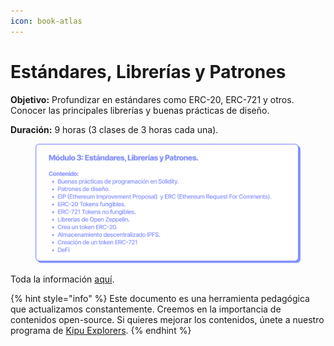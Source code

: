 ```yaml
---
icon: book-atlas
---
```


# Estándares, Librerías y Patrones

**Objetivo:** Profundizar en estándares como ERC-20, ERC-721 y otros. Conocer las principales librerías y buenas prácticas de diseño.

**Duración:** 9 horas (3 clases de 3 horas cada una).

<figure><img src="../../.gitbook/assets/EDP_mod3.png" alt=""><figcaption></figcaption></figure>

Toda la información [aquí](https://ethkipu.notion.site/Est-ndares-librer-as-y-patrones-934170ce0a054c8b88d095b08a40df02).

{% hint style="info" %}
Este documento es una herramienta pedagógica que actualizamos constantemente. Creemos en la importancia de contenidos open-source. Si quieres mejorar los contenidos, únete a nuestro programa de [Kipu Explorers](../../contribuye/kipu-explorer.md).
{% endhint %}
